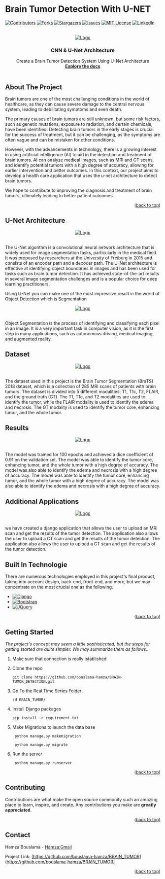 # Brain Tumor Detection With U-NET
<a name="readme-top"></a>
[![Contributors][contributors-shield]][contributors-url]
[![Forks][forks-shield]][forks-url]
[![Stargazers][stars-shield]][stars-url]
[![Issues][issues-shield]][issues-url]
[![MIT License][license-shield]][license-url]
[![LinkedIn][linkedin-shield]][linkedin-url]

<!-- logo-->
<br />
<div align="center">
  <a href="#">
    <img src="images/image.png" alt="Logo">
  </a>

  <h3 align="center">CNN & U-Net Architecture</h3>

  <p align="center">
    Create a Brain Tumor Detection System Using U-Net Architecture
    <br />
    <a href="https://github.com/bouslama-hamza"><strong>Explore the docs</strong></a>
    <br />
    <br />
  </p>
</div>

<!-- ABOUT THE PROJECT -->
## About The Project

<!-- text about the real time prediction -->
Brain tumors are one of the most challenging conditions in the world of healthcare, as they can cause severe damage to the central nervous system, leading to debilitating symptoms and even death. 

The primary causes of brain tumors are still unknown, but some risk factors, such as genetic mutations, exposure to radiation, and certain chemicals, have been identified. Detecting brain tumors in the early stages is crucial for the success of treatment, but it can be challenging, as the symptoms are often vague and can be mistaken for other conditions. 

However, with the advancements in technology, there is a growing interest in using artificial intelligence (AI) to aid in the detection and treatment of brain tumors. AI can analyze medical images, such as MRI and CT scans, and identify potential tumors with a high degree of accuracy, allowing for earlier intervention and better outcomes. In this context, our project aims to develop a health care application that uses the u-net architecture to detect brain tumors. 

We hope to contribute to improving the diagnosis and treatment of brain tumors, ultimately leading to better patient outcomes.

<p align="right">(<a href="#readme-top">back to top</a>)</p>

## U-Net Architecture
<div align="center">
<a href="#">
    <img src="images/u-net-architecture.png" alt="Logo">
  </a>
</div>
<br>

The U-Net algorithm is a convolutional neural network architecture that is widely used for image segmentation tasks, particularly in the medical field. It was proposed by researchers at the University of Freiburg in 2015 and consists of an encoder path and a decoder path. The U-Net architecture is effective at identifying object boundaries in images and has been used for tasks such as brain tumor detection. It has achieved state-of-the-art results in several image segmentation challenges and is a popular choice for deep learning practitioners.

Using U-Net you can make one of the most impressive result in the world of Object Detection which is Segmentation 

<div align="center">
<a href="#">
    <img src="images/download.jpeg" alt="Logo">
  </a>
</div>
<br>

Object Segmentation is the process of identifying and classifying each pixel in an image. It is a very important task in computer vision, as it is the first step in many applications, such as autonomous driving, medical imaging, and augmented reality.

## Dataset
<div align="center">
<a href="#">
    <img src="images/data_set.png" alt="Logo">
  </a>
</div>
<br>

The dataset used in this project is the Brain Tumor Segmentation (BraTS) 2018 dataset, which is a collection of 285 MRI scans of patients with brain tumors. The dataset is divided into 5 different modalities: T1, T1c, T2, FLAIR, and the ground truth (GT). The T1, T1c, and T2 modalities are used to identify the tumor, while the FLAIR modality is used to identify the edema and necrosis. The GT modality is used to identify the tumor core, enhancing tumor, and the whole tumor.

## Results
<div align="center">
<a href="#">
    <img src="images/result.png" alt="Logo">
  </a>
</div>
<br>

The model was trained for 100 epochs and achieved a dice coefficient of 0.91 on the validation set. The model was able to identify the tumor core, enhancing tumor, and the whole tumor with a high degree of accuracy. The model was also able to identify the edema and necrosis with a high degree of accuracy. The model was able to identify the tumor core, enhancing tumor, and the whole tumor with a high degree of accuracy. The model was also able to identify the edema and necrosis with a high degree of accuracy.

## Additional Applications
<div align="center">
<a href="#">
    <img src="images/app.png" alt="Logo">
  </a>
</div>
<br>

we have created a django application that allows the user to upload an MRI scan and get the results of the tumor detection. The application also allows the user to upload a CT scan and get the results of the tumor detection. The application also allows the user to upload a CT scan and get the results of the tumor detection.
## Built In Technologie
There are numerous technologies employed in this project's final product, taking into account design, back-end, front-end, and more, but we may concentrate on the most crucial one as the following.

* [![Django][Django.com]][Django-url]
* [![Bootstrap][Bootstrap.com]][Bootstrap-url]
* [![JQuery][JQuery.com]][JQuery-url]

<p align="right">(<a href="#readme-top">back to top</a>)</p>


<!-- GETTING STARTED -->
## Getting Started

_The project's concept may seem a little sophisticated, but the steps for getting started are quite simpler. We may summarize them as follows.._

1. Make sure that connection is really istablished
2. Clone the repo
   ```
   git clone https://github.com/bouslama-hamza/BRAIN-TUMOR_DETECTION.git
   ```

3. Go To the Real Time Series Folder
   ```
   cd BRAIN_TUMOR/
   ```

4. Install Django packages
   ```
   pip install -r requirement.txt
   ```
   
5. Make Migrations to launch the data base
   ```
    python manage.py makemigration
   ``` 
   ```
    python manage.py migrate
   ```

6. Run the server
   ```
    python manage.py runserver
    ```

<p align="right">(<a href="#readme-top">back to top</a>)</p>


<!-- CONTRIBUTING -->
## Contributing

Contributions are what make the open source community such an amazing place to learn, inspire, and create. Any contributions you make are **greatly appreciated**.

<p align="right">(<a href="#readme-top">back to top</a>)</p>


<!-- CONTACT -->
## Contact

Hamza Bouslama - [Hamza:Gmail](ham.bousa98@gmail.com)

Project Link: [https://github.com/bouslama-hamza/BRAIN_TUMOR](https://github.com/bouslama-hamza/BRAIN_TUMOR)

<p align="right">(<a href="#readme-top">back to top</a>)</p>

<!-- MARKDOWN LINKS & IMAGES -->
<!-- https://www.markdownguide.org/basic-syntax/#reference-style-links -->
[contributors-shield]: https://img.shields.io/github/contributors/othneildrew/Best-README-Template.svg?style=for-the-badge
[contributors-url]: https://github.com/othneildrew/Best-README-Template/graphs/contributors
[forks-shield]: https://img.shields.io/github/forks/othneildrew/Best-README-Template.svg?style=for-the-badge
[forks-url]: https://github.com/othneildrew/Best-README-Template/network/members
[stars-shield]: https://img.shields.io/github/stars/othneildrew/Best-README-Template.svg?style=for-the-badge
[stars-url]: https://github.com/othneildrew/Best-README-Template/stargazers
[issues-shield]: https://img.shields.io/github/issues/othneildrew/Best-README-Template.svg?style=for-the-badge
[issues-url]: https://github.com/othneildrew/Best-README-Template/issues
[license-shield]: https://img.shields.io/github/license/othneildrew/Best-README-Template.svg?style=for-the-badge
[license-url]: https://github.com/othneildrew/Best-README-Template/blob/master/LICENSE.txt
[linkedin-shield]: https://img.shields.io/badge/-LinkedIn-black.svg?style=for-the-badge&logo=linkedin&colorB=555
[linkedin-url]: https://linkedin.com/in/hamza-bouslama
[Django.com]:https://img.shields.io/badge/Django-0769AD?style=for-the-badge&logo=django&logoColor=white
[Django-url]:https://www.djangoproject.com/
[Bootstrap.com]: https://img.shields.io/badge/Bootstrap-563D7C?style=for-the-badge&logo=bootstrap&logoColor=white
[Bootstrap-url]: https://getbootstrap.com
[JQuery.com]: https://img.shields.io/badge/jQuery-0769AD?style=for-the-badge&logo=jquery&logoColor=white
[JQuery-url]: https://jquery.com 